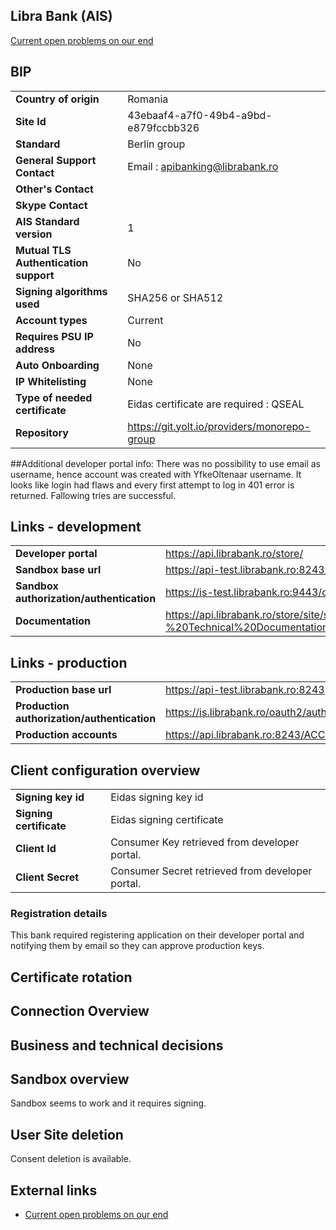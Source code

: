 ## Libra Bank (AIS)
[Current open problems on our end][1]


## BIP

|                                              |                                              |
|----------------------------------------------|----------------------------------------------|
| **Country of origin**                        | Romania                                      |
| **Site Id**                                  | 43ebaaf4-a7f0-49b4-a9bd-e879fccbb326         |
| **Standard**                                 | Berlin group                                 |
| **General Support Contact**                  | Email : apibanking@librabank.ro              |
| **Other's Contact**                          |                                              |
| **Skype Contact**                            |                                              |
| **AIS Standard version**                     | 1                                            |
| **Mutual TLS Authentication support**        | No                                           |
| **Signing algorithms used**                  | SHA256 or SHA512                             |
| **Account types**                            | Current                                      |
| **Requires PSU IP address**                  | No                                           |
| **Auto Onboarding**                          | None                                         |
| **IP Whitelisting**                          | None                                         |
| **Type of needed certificate**               | Eidas certificate are required : QSEAL       |
| **Repository**                               | https://git.yolt.io/providers/monorepo-group |


##Additional developer portal info:
There was no possibility to use email as username, hence account was created with YfkeOltenaar username.
It looks like login had flaws and every first attempt to log in 401 error is returned. Fallowing tries are successful.


## Links - development

|                                              |                                                                                                               |
|----------------------------------------------|---------------------------------------------------------------------------------------------------------------|
| **Developer portal**                         | https://api.librabank.ro/store/                                                                               |
| **Sandbox base url**                         | https://api-test.librabank.ro:8243/                                                                           |
| **Sandbox authorization/authentication**     | https://is-test.librabank.ro:9443/oauth2/authorize                                                            |
| **Documentation**                            | https://api.librabank.ro/store/site/static/Libra%20Internet%20Bank%20API%20-%20Technical%20Documentation.pdf  |

## Links - production

|                                              |                                                |
|----------------------------------------------|------------------------------------------------|
| **Production base url**                      | https://api-test.librabank.ro:8243             |
| **Production authorization/authentication**  | https://is.librabank.ro/oauth2/authorize       |
| **Production accounts**                      | https://api.librabank.ro:8243/ACCOUNTS_API/v1  |

## Client configuration overview

|                         |                                                  |
|-------------------------|--------------------------------------------------|
| **Signing key id**      | Eidas signing key id                             |
| **Signing certificate** | Eidas signing certificate                        |
| **Client Id**           | Consumer Key retrieved from developer portal.    |
| **Client Secret**       | Consumer Secret retrieved from developer portal. | 

### Registration details
This bank required registering application on their developer portal and notifying them by email so they can approve production keys.

## Certificate rotation


## Connection Overview


## Business and technical decisions

## Sandbox overview
Sandbox seems to work and it requires signing. 

## User Site deletion
Consent deletion is available.

## External links
* [Current open problems on our end][1]

[1]: <https://yolt.atlassian.net/issues/?jql=project%20%3D%20%22C4PO%22%20AND%20component%20%3D%20LIBRA_BANK%20AND%20status%20!%3D%20Done%20AND%20Resolution%20%3D%20Unresolved%20ORDER%20BY%20status/>
